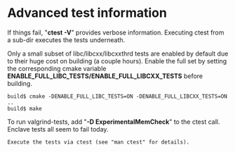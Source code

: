 Advanced test information
==========================

If things fail, "**ctest -V**" provides verbose information. Executing ctest from a sub-dir executes
the tests underneath.

Only a small subset of libc/libcxx/libcxxthrd tests are enabled by default due to their huge
cost on building (a couple hours). Enable the full set by setting the corresponding cmake variable
**ENABLE_FULL_LIBC_TESTS/ENABLE_FULL_LIBCXX_TESTS** before building.

```
build$ cmake -DENABLE_FULL_LIBC_TESTS=ON -DENABLE_FULL_LIBCXX_TESTS=ON ..
build$ make
```

To run valgrind-tests, add "**-D ExperimentalMemCheck**" to the ctest call. 
Enclave tests all seem to fail today.

```
Execute the tests via ctest (see "man ctest" for details).
